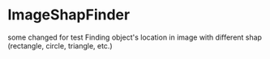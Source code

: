 # ImageShapFinder
some changed for test
Finding object's location in image with different shap (rectangle, circle, triangle, etc.)
